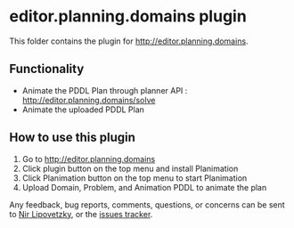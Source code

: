 # editor.planning.domains plugin

This folder contains the plugin for http://editor.planning.domains.

## Functionality
 - Animate the PDDL Plan through planner API : http://editor.planning.domains/solve
 - Animate the uploaded PDDL Plan


## How to use this plugin

1. Go to http://editor.planning.domains
2. Click plugin button on the top menu and install Planimation
3. Click Planimation button on the top menu to start Planimation
4. Upload Domain, Problem, and Animation PDDL to animate the plan

Any feedback, bug reports, comments, questions, or concerns can be sent to [Nir Lipovetzky], or the [issues tracker](https://github.com/planimation/plugins/issues).

[Nir Lipovetzky]:<mailto:nir.lipovetzky@unimelb.edu.au>
